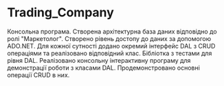 # Trading_Company
Консольна програма.
Створена архітектурна база даних відповідно до ролі "Маркетолог".
Створено рівень достопу до даних  за допомогою  ADO.NET.
Для кожної сутності додано окремий інтерфейс DAL з CRUD операціями та реалізовано відповідний клас.
Бібліотка з тестами для рівня DAL.
Реалізовано консольну інтерактивну програму для демонстрації роботи з класами DAL. Продемонстровано основні операції CRUD в них.
